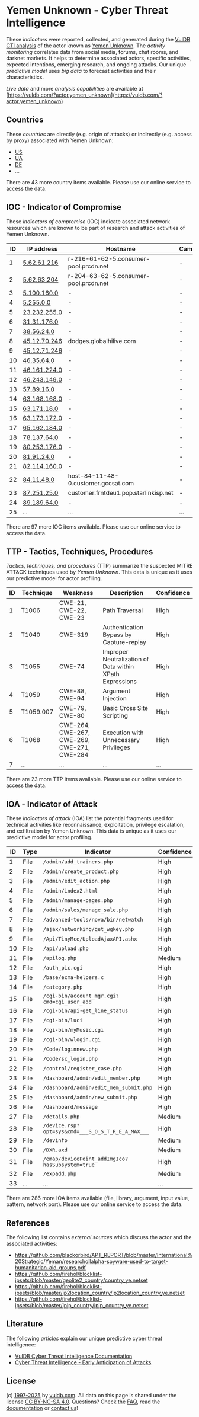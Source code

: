 # Yemen Unknown - Cyber Threat Intelligence

These _indicators_ were reported, collected, and generated during the [VulDB CTI analysis](https://vuldb.com/?kb.cti) of the actor known as [Yemen Unknown](https://vuldb.com/?actor.yemen_unknown). The _activity monitoring_ correlates data from social media, forums, chat rooms, and darknet markets. It helps to determine associated actors, specific activities, expected intentions, emerging research, and ongoing attacks. Our unique _predictive model_ uses _big data_ to forecast activities and their characteristics.

_Live data_ and more _analysis capabilities_ are available at [https://vuldb.com/?actor.yemen_unknown](https://vuldb.com/?actor.yemen_unknown)

## Countries

These _countries_ are directly (e.g. origin of attacks) or indirectly (e.g. access by proxy) associated with Yemen Unknown:

* [US](https://vuldb.com/?country.us)
* [UA](https://vuldb.com/?country.ua)
* [DE](https://vuldb.com/?country.de)
* ...

There are 43 more country items available. Please use our online service to access the data.

## IOC - Indicator of Compromise

These _indicators of compromise_ (IOC) indicate associated network resources which are known to be part of research and attack activities of Yemen Unknown.

ID | IP address | Hostname | Campaign | Confidence
-- | ---------- | -------- | -------- | ----------
1 | [5.62.61.216](https://vuldb.com/?ip.5.62.61.216) | r-216-61-62-5.consumer-pool.prcdn.net | - | High
2 | [5.62.63.204](https://vuldb.com/?ip.5.62.63.204) | r-204-63-62-5.consumer-pool.prcdn.net | - | High
3 | [5.100.160.0](https://vuldb.com/?ip.5.100.160.0) | - | - | High
4 | [5.255.0.0](https://vuldb.com/?ip.5.255.0.0) | - | - | High
5 | [23.232.255.0](https://vuldb.com/?ip.23.232.255.0) | - | - | High
6 | [31.31.176.0](https://vuldb.com/?ip.31.31.176.0) | - | - | High
7 | [38.56.24.0](https://vuldb.com/?ip.38.56.24.0) | - | - | High
8 | [45.12.70.246](https://vuldb.com/?ip.45.12.70.246) | dodges.globalhilive.com | - | High
9 | [45.12.71.246](https://vuldb.com/?ip.45.12.71.246) | - | - | High
10 | [46.35.64.0](https://vuldb.com/?ip.46.35.64.0) | - | - | High
11 | [46.161.224.0](https://vuldb.com/?ip.46.161.224.0) | - | - | High
12 | [46.243.149.0](https://vuldb.com/?ip.46.243.149.0) | - | - | High
13 | [57.89.16.0](https://vuldb.com/?ip.57.89.16.0) | - | - | High
14 | [63.168.168.0](https://vuldb.com/?ip.63.168.168.0) | - | - | High
15 | [63.171.18.0](https://vuldb.com/?ip.63.171.18.0) | - | - | High
16 | [63.173.172.0](https://vuldb.com/?ip.63.173.172.0) | - | - | High
17 | [65.162.184.0](https://vuldb.com/?ip.65.162.184.0) | - | - | High
18 | [78.137.64.0](https://vuldb.com/?ip.78.137.64.0) | - | - | High
19 | [80.253.176.0](https://vuldb.com/?ip.80.253.176.0) | - | - | High
20 | [81.91.24.0](https://vuldb.com/?ip.81.91.24.0) | - | - | High
21 | [82.114.160.0](https://vuldb.com/?ip.82.114.160.0) | - | - | High
22 | [84.11.48.0](https://vuldb.com/?ip.84.11.48.0) | host-84-11-48-0.customer.gccsat.com | - | High
23 | [87.251.25.0](https://vuldb.com/?ip.87.251.25.0) | customer.frntdeu1.pop.starlinkisp.net | - | High
24 | [89.189.64.0](https://vuldb.com/?ip.89.189.64.0) | - | - | High
25 | ... | ... | ... | ...

There are 97 more IOC items available. Please use our online service to access the data.

## TTP - Tactics, Techniques, Procedures

_Tactics, techniques, and procedures_ (TTP) summarize the suspected MITRE ATT&CK techniques used by _Yemen Unknown_. This data is unique as it uses our predictive model for actor profiling.

ID | Technique | Weakness | Description | Confidence
-- | --------- | -------- | ----------- | ----------
1 | T1006 | CWE-21, CWE-22, CWE-23 | Path Traversal | High
2 | T1040 | CWE-319 | Authentication Bypass by Capture-replay | High
3 | T1055 | CWE-74 | Improper Neutralization of Data within XPath Expressions | High
4 | T1059 | CWE-88, CWE-94 | Argument Injection | High
5 | T1059.007 | CWE-79, CWE-80 | Basic Cross Site Scripting | High
6 | T1068 | CWE-264, CWE-267, CWE-269, CWE-271, CWE-284 | Execution with Unnecessary Privileges | High
7 | ... | ... | ... | ...

There are 23 more TTP items available. Please use our online service to access the data.

## IOA - Indicator of Attack

These _indicators of attack_ (IOA) list the potential fragments used for technical activities like reconnaissance, exploitation, privilege escalation, and exfiltration by Yemen Unknown. This data is unique as it uses our predictive model for actor profiling.

ID | Type | Indicator | Confidence
-- | ---- | --------- | ----------
1 | File | `/admin/add_trainers.php` | High
2 | File | `/admin/create_product.php` | High
3 | File | `/admin/edit_action.php` | High
4 | File | `/admin/index2.html` | High
5 | File | `/admin/manage-pages.php` | High
6 | File | `/admin/sales/manage_sale.php` | High
7 | File | `/advanced-tools/nova/bin/netwatch` | High
8 | File | `/ajax/networking/get_wgkey.php` | High
9 | File | `/Api/TinyMce/UploadAjaxAPI.ashx` | High
10 | File | `/api/upload.php` | High
11 | File | `/apilog.php` | Medium
12 | File | `/auth_pic.cgi` | High
13 | File | `/base/ecma-helpers.c` | High
14 | File | `/category.php` | High
15 | File | `/cgi-bin/account_mgr.cgi?cmd=cgi_user_add` | High
16 | File | `/cgi-bin/api-get_line_status` | High
17 | File | `/cgi-bin/luci` | High
18 | File | `/cgi-bin/myMusic.cgi` | High
19 | File | `/cgi-bin/wlogin.cgi` | High
20 | File | `/Code/loginnew.php` | High
21 | File | `/Code/sc_login.php` | High
22 | File | `/control/register_case.php` | High
23 | File | `/dashboard/admin/edit_member.php` | High
24 | File | `/dashboard/admin/edit_mem_submit.php` | High
25 | File | `/dashboard/admin/new_submit.php` | High
26 | File | `/dashboard/message` | High
27 | File | `/details.php` | Medium
28 | File | `/device.rsp?opt=sys&cmd=___S_O_S_T_R_E_A_MAX___` | High
29 | File | `/devinfo` | Medium
30 | File | `/DXR.axd` | Medium
31 | File | `/emap/devicePoint_addImgIco?hasSubsystem=true` | High
32 | File | `/expadd.php` | Medium
33 | ... | ... | ...

There are 286 more IOA items available (file, library, argument, input value, pattern, network port). Please use our online service to access the data.

## References

The following list contains _external sources_ which discuss the actor and the associated activities:

* https://github.com/blackorbird/APT_REPORT/blob/master/International%20Strategic/Yeman/researchoilalpha-spyware-used-to-target-humanitarian-aid-groups.pdf
* https://github.com/firehol/blocklist-ipsets/blob/master/geolite2_country/country_ye.netset
* https://github.com/firehol/blocklist-ipsets/blob/master/ip2location_country/ip2location_country_ye.netset
* https://github.com/firehol/blocklist-ipsets/blob/master/ipip_country/ipip_country_ye.netset

## Literature

The following _articles_ explain our unique predictive cyber threat intelligence:

* [VulDB Cyber Threat Intelligence Documentation](https://vuldb.com/?kb.cti)
* [Cyber Threat Intelligence - Early Anticipation of Attacks](https://www.scip.ch/en/?labs.20201022)

## License

(c) [1997-2025](https://vuldb.com/?kb.changelog) by [vuldb.com](https://vuldb.com/?kb.about). All data on this page is shared under the license [CC BY-NC-SA 4.0](https://creativecommons.org/licenses/by-nc-sa/4.0/). Questions? Check the [FAQ](https://vuldb.com/?kb.faq), read the [documentation](https://vuldb.com/?kb) or [contact us](https://vuldb.com/?contact)!
